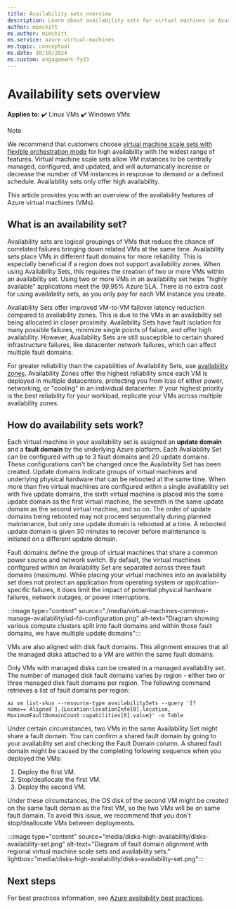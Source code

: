 ```yaml
---
title: Availability sets overview 
description: Learn about availability sets for virtual machines in Azure.
author: mimckitt
ms.author: mimckitt
ms.service: azure-virtual-machines
ms.topic: conceptual
ms.date: 10/10/2024
ms.custom: engagement-fy23
---
```


# Availability sets overview

**Applies to:** :heavy_check_mark: Linux VMs :heavy_check_mark: Windows VMs

> [!NOTE]
> We recommend that customers choose [virtual machine scale sets with flexible orchestration mode](../virtual-machine-scale-sets/overview.md) for high availability with the widest range of features. Virtual machine scale sets allow VM instances to be centrally managed, configured, and updated, and will automatically increase or decrease the number of VM instances in response to demand or a defined schedule. Availability sets only offer high availability.

This article provides you with an overview of the availability features of Azure virtual machines (VMs).

## What is an availability set? 

Availability sets are logical groupings of VMs that reduce the chance of correlated failures bringing down related VMs at the same time. Availability sets place VMs in different fault domains for more reliability. This is especially beneficial if a region does not support availability zones. When using Availability Sets, this requires the creation of two or more VMs within an availability set. Using two or more VMs in an availability set helps "highly available" applications meet the 99.95% Azure SLA. There is no extra cost for using availability sets, as you only pay for each VM instance you create.

Availability Sets offer improved VM-to-VM failover latency reduction compared to availability zones. This is due to the VMs in an availability set being allocated in closer proximity. Availability Sets have fault isolation for many possible failures, minimize single points of failure, and offer high availability. However, Availability Sets are still susceptible to certain shared infrastructure failures, like datacenter network failures, which can affect multiple fault domains.

For greater reliability than the capabilities of Availability Sets, use [availability zones](availability.md#availability-zones). Availability Zones offer the highest reliability since each VM is deployed in multiple datacenters, protecting you from loss of either power, networking, or "cooling" in an individual datacenter. If your highest priority is the best reliability for your workload, replicate your VMs across multiple availability zones.

## How do availability sets work?
Each virtual machine in your availability set is assigned an **update domain** and a **fault domain** by the underlying Azure platform. Each Availability Set can be configured with up to 3 fault domains and 20 update domains. These configurations can't be changed once the Availability Set has been created. Update domains indicate groups of virtual machines and underlying physical hardware that can be rebooted at the same time. When more than five virtual machines are configured within a single availability set with five update domains, the sixth virtual machine is placed into the same update domain as the first virtual machine, the seventh in the same update domain as the second virtual machine, and so on. The order of update domains being rebooted may not proceed sequentially during planned maintenance, but only one update domain is rebooted at a time. A rebooted update domain is given 30 minutes to recover before maintenance is initiated on a different update domain.

Fault domains define the group of virtual machines that share a common power source and network switch. By default, the virtual machines configured within an Availability Set are separated across three fault domains (maximum). While placing your virtual machines into an availability set does not protect an application from operating system or application-specific failures, it does limit the impact of potential physical hardware failures, network outages, or power interruptions.

:::image type="content" source="./media/virtual-machines-common-manage-availability/ud-fd-configuration.png" alt-text="Diagram showing various compute clusters split into fault domains and within those fault domains, we have multiple update domains":::

VMs are also aligned with disk fault domains. This alignment ensures that all the managed disks attached to a VM are within the same fault domains. 

Only VMs with managed disks can be created in a managed availability set. The number of managed disk fault domains varies by region - either two or three managed disk fault domains per region. The following command retrieves a list of fault domains per region: 

```azurecli-interactive
az vm list-skus --resource-type availabilitySets --query '[?name==`Aligned`].{Location:locationInfo[0].location, MaximumFaultDomainCount:capabilities[0].value}' -o Table
```

Under certain circumstances, two VMs in the same Availability Set might share a fault domain. You can confirm a shared fault domain by going to your availability set and checking the Fault Domain column. A shared fault domain might be caused by the completing following sequence when you deployed the VMs:
1. Deploy the first VM.
2. Stop/deallocate the first VM.
3. Deploy the second VM.

Under these circumstances, the OS disk of the second VM might be created on the same fault domain as the first VM, so the two VMs will be on same fault domain. To avoid this issue, we recommend that you don't stop/deallocate VMs between deployments.

:::image type="content" source="media/disks-high-availability/disks-availability-set.png" alt-text="Diagram of fault domain alignment with regional virtual machine scale sets and availability sets." lightbox="media/disks-high-availability/disks-availability-set.png":::

## Next steps
For best practices information, see [Azure availability best practices](/azure/architecture/checklist/resiliency-per-service).

